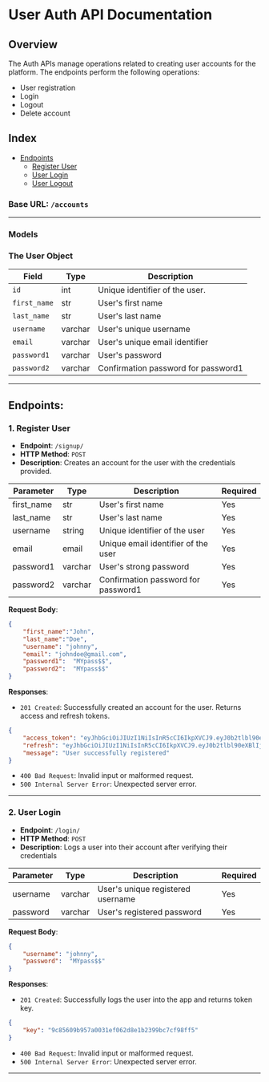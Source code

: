 # User Auth API Documentation

## Overview

The Auth APIs manage operations related to creating user accounts for the platform. The endpoints perform the following operations:
* User registration
* Login
* Logout
* Delete account

## Index

- [Endpoints](#endpoints)
    - [Register User](#1-register-user)
    - [User Login](#2-user-login)
    - [User Logout](#3-user-logout)

### Base URL: `/accounts`

---

### Models

### <a name="the-user-object"></a>The User Object

| Field            | Type    | Description                                  |
|------------------|---------|----------------------------------------------|
| `id`             | int    | Unique identifier of the user.            |
| `first_name` | str | User's first name |
| `last_name` | str | User's last name |
| `username` | varchar | User's unique username |
| `email` | varchar | User's unique email identifier |
| `password1` | varchar | User's password |
| `password2` | varchar | Confirmation password for password1 


---

## <a name="endpoints"></a>Endpoints:


### <a name="register-user"></a>**1. Register User**

- **Endpoint**: `/signup/`
- **HTTP Method**: `POST`
- **Description**: Creates an account for the user with the credentials provided.

| Parameter | Type | Description                      | Required |
|-----------|------|----------------------------------|----------|
| first_name | str | User's first name | Yes |
| last_name | str | User's last name | Yes|
| username  | string  | Unique identifier of the user | Yes |
| email | email | Unique email identifier of the user | Yes |
| password1 | varchar | User's strong password | Yes|
| password2 | varchar | Confirmation password for password1 | Yes |

**Request Body**:

```json
{
    "first_name":"John",
    "last_name":"Doe",
    "username": "johnny",
    "email": "johndoe@gmail.com",
    "password1":  "MYpass$$",
    "password2":  "MYpass$$"
}
```

**Responses**:

- `201 Created`: Successfully created an account for the user. Returns access and refresh tokens.

```json
{
    "access_token": "eyJhbGciOiJIUzI1NiIsInR5cCI6IkpXVCJ9.eyJ0b2tlbl90eXBlIjoiYWNjZXNzIiwiZXhwIjoxNzAxOTY0NTAwLCJpYXQiOjE3MDE5NjQyMDAsImp0aSI6IjZhYjE4MTM2ZTc1MzQyNmZiMGMwYzZhMzZiMWYzYWYwIiwidXNlcl9pZCI6NH0.NVEOzKTNq8HY2O_vyHJG53mGUhMXJTJJgV0R5eTkzu4",
    "refresh": "eyJhbGciOiJIUzI1NiIsInR5cCI6IkpXVCJ9.eyJ0b2tlbl90eXBlIjoicmVmcmVzaCIsImV4cCI6MTcwMjA1MDYwMCwiaWF0IjoxNzAxOTY0MjAwLCJqdGkiOiIwZjAxM2ExYjdhMTg0ZTBiOTNlZTRkOWJmMzA2NGEyMSIsInVzZXJfaWQiOjR9.Uc3LMDZNDGzlyiLU8RU0zTbHkcNxeyFQXa3l2rtXLDQ",
    "message": "User successfully registered"
}
```
- `400 Bad Request`: Invalid input or malformed request.
- `500 Internal Server Error`: Unexpected server error.

---

### <a name="user-login"></a>**2. User Login**

- **Endpoint**: `/login/`
- **HTTP Method**: `POST`
- **Description**: Logs a user into their account after verifying their credentials

| Parameter | Type | Description                      | Required |
|-----------|------|----------------------------------|----------|
| username  | varchar  | User's unique registered username | Yes |
| password | varchar | User's registered password | Yes|


**Request Body**:

```json
{
    "username": "johnny",
    "password":  "MYpass$$"
}
```

**Responses**:

- `201 Created`: Successfully logs the user into the app and returns token key.
```json
{
    "key": "9c85609b957a0031ef062d8e1b2399bc7cf98ff5"
}
```
- `400 Bad Request`: Invalid input or malformed request.
- `500 Internal Server Error`: Unexpected server error.
---